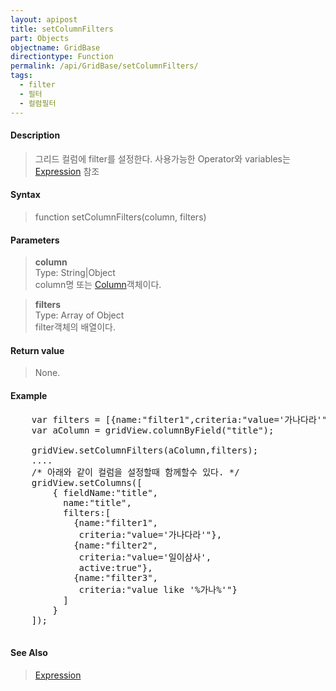 ```yaml
---
layout: apipost
title: setColumnFilters
part: Objects
objectname: GridBase
directiontype: Function
permalink: /api/GridBase/setColumnFilters/
tags:
  - filter
  - 필터
  - 컬럼필터
---
```



#### Description

> 그리드 컬럼에 filter를 설정한다.
> 사용가능한 Operator와 variables는 [Expression](http://demo.realgrid.com/Demo/ExpressionConcept) 참조

#### Syntax

> function setColumnFilters(column, filters)

#### Parameters

> **column**  
> Type: String\|Object  
> column명 또는 [Column](/api/types/DataColumn/)객체이다.  

> **filters**  
> Type: Array of Object  
> filter객체의 배열이다.  

#### Return value

> None.

#### Example

<pre class="prettyprint">
    var filters = [{name:"filter1",criteria:"value='가나다라'"},{name:"filter2",criteria:"value='가나다라'", active:true}];
    var aColumn = gridView.columnByField("title");

    gridView.setColumnFilters(aColumn,filters);
    ....
    /* 아래와 같이 컬럼을 설정할때 함께할수 있다. */
    gridView.setColumns([
        { fieldName:"title", 
          name:"title",
          filters:[
            {name:"filter1",
             criteria:"value='가나다라'"},
            {name:"filter2",
             criteria:"value='일이삼사',
             active:true"},
            {name:"filter3",
             criteria:"value like '%가나%'"}
          ]
        }
    ]);

</pre>

#### See Also
> [Expression](http://demo.realgrid.com/Demo/ExpressionConcept)
